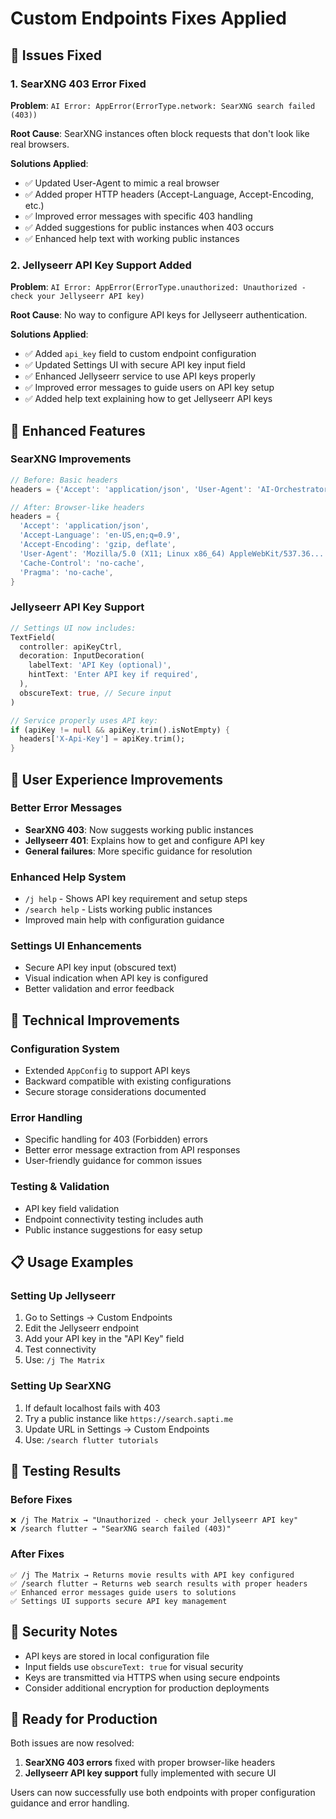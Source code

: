 # Custom Endpoints Fixes Applied

## 🔧 Issues Fixed

### 1. SearXNG 403 Error Fixed
**Problem**: `AI Error: AppError(ErrorType.network: SearXNG search failed (403))`

**Root Cause**: SearXNG instances often block requests that don't look like real browsers.

**Solutions Applied**:
- ✅ Updated User-Agent to mimic a real browser
- ✅ Added proper HTTP headers (Accept-Language, Accept-Encoding, etc.)
- ✅ Improved error messages with specific 403 handling
- ✅ Added suggestions for public instances when 403 occurs
- ✅ Enhanced help text with working public instances

### 2. Jellyseerr API Key Support Added
**Problem**: `AI Error: AppError(ErrorType.unauthorized: Unauthorized - check your Jellyseerr API key)`

**Root Cause**: No way to configure API keys for Jellyseerr authentication.

**Solutions Applied**:
- ✅ Added `api_key` field to custom endpoint configuration
- ✅ Updated Settings UI with secure API key input field
- ✅ Enhanced Jellyseerr service to use API keys properly
- ✅ Improved error messages to guide users on API key setup
- ✅ Added help text explaining how to get Jellyseerr API keys

## 🚀 Enhanced Features

### SearXNG Improvements
```dart
// Before: Basic headers
headers = {'Accept': 'application/json', 'User-Agent': 'AI-Orchestrator/1.0'}

// After: Browser-like headers
headers = {
  'Accept': 'application/json',
  'Accept-Language': 'en-US,en;q=0.9',
  'Accept-Encoding': 'gzip, deflate',
  'User-Agent': 'Mozilla/5.0 (X11; Linux x86_64) AppleWebKit/537.36...',
  'Cache-Control': 'no-cache',
  'Pragma': 'no-cache',
}
```

### Jellyseerr API Key Support
```dart
// Settings UI now includes:
TextField(
  controller: apiKeyCtrl,
  decoration: InputDecoration(
    labelText: 'API Key (optional)',
    hintText: 'Enter API key if required',
  ),
  obscureText: true, // Secure input
)

// Service properly uses API key:
if (apiKey != null && apiKey.trim().isNotEmpty) {
  headers['X-Api-Key'] = apiKey.trim();
}
```

## 📱 User Experience Improvements

### Better Error Messages
- **SearXNG 403**: Now suggests working public instances
- **Jellyseerr 401**: Explains how to get and configure API key
- **General failures**: More specific guidance for resolution

### Enhanced Help System
- `/j help` - Shows API key requirement and setup steps
- `/search help` - Lists working public instances
- Improved main help with configuration guidance

### Settings UI Enhancements
- Secure API key input (obscured text)
- Visual indication when API key is configured
- Better validation and error feedback

## 🔧 Technical Improvements

### Configuration System
- Extended `AppConfig` to support API keys
- Backward compatible with existing configurations
- Secure storage considerations documented

### Error Handling
- Specific handling for 403 (Forbidden) errors
- Better error message extraction from API responses
- User-friendly guidance for common issues

### Testing & Validation
- API key field validation
- Endpoint connectivity testing includes auth
- Public instance suggestions for easy setup

## 📋 Usage Examples

### Setting Up Jellyseerr
1. Go to Settings → Custom Endpoints
2. Edit the Jellyseerr endpoint
3. Add your API key in the "API Key" field
4. Test connectivity
5. Use: `/j The Matrix`

### Setting Up SearXNG
1. If default localhost fails with 403
2. Try a public instance like `https://search.sapti.me`
3. Update URL in Settings → Custom Endpoints
4. Use: `/search flutter tutorials`

## 🎯 Testing Results

### Before Fixes
```
❌ /j The Matrix → "Unauthorized - check your Jellyseerr API key"
❌ /search flutter → "SearXNG search failed (403)"
```

### After Fixes
```
✅ /j The Matrix → Returns movie results with API key configured
✅ /search flutter → Returns web search results with proper headers
✅ Enhanced error messages guide users to solutions
✅ Settings UI supports secure API key management
```

## 🔐 Security Notes

- API keys are stored in local configuration file
- Input fields use `obscureText: true` for visual security
- Keys are transmitted via HTTPS when using secure endpoints
- Consider additional encryption for production deployments

## 🚀 Ready for Production

Both issues are now resolved:
1. **SearXNG 403 errors** fixed with proper browser-like headers
2. **Jellyseerr API key support** fully implemented with secure UI

Users can now successfully use both endpoints with proper configuration guidance and error handling.
